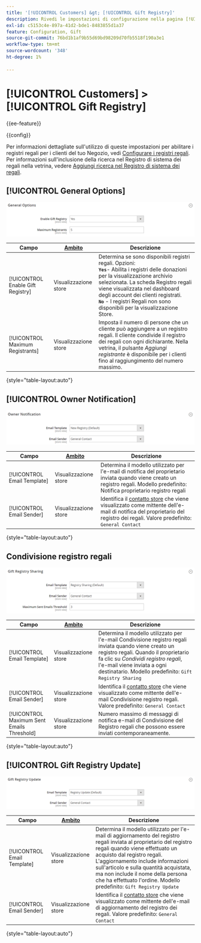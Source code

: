 ```yaml
---
title: '[!UICONTROL Customers] &gt; [!UICONTROL Gift Registry]'
description: Rivedi le impostazioni di configurazione nella pagina [!UICONTROL Customers] &gt; [!UICONTROL Gift Registry] dell'amministratore di Commerce.
exl-id: c5153c4e-897a-41d2-bde1-8483855d1a37
feature: Configuration, Gift
source-git-commit: 76bd1b1af9b55d69bd98209d70fb5518f190a3e1
workflow-type: tm+mt
source-wordcount: '348'
ht-degree: 1%

---
```


# [!UICONTROL Customers] > [!UICONTROL Gift Registry]

{{ee-feature}}

{{config}}

Per informazioni dettagliate sull&#39;utilizzo di queste impostazioni per abilitare i registri regali per i clienti del tuo Negozio, vedi [Configurare i registri regali](../../merchandising-promotions/gift-registry-configure.md). Per informazioni sull&#39;inclusione della ricerca nel Registro di sistema dei regali nella vetrina, vedere [Aggiungi ricerca nel Registro di sistema dei regali](../../merchandising-promotions/gift-registry-search.md).

## [!UICONTROL General Options]

![Opzioni generali](./assets/gift-registry-general-options.png)<!-- zoom -->

<!-- [General Options](https://docs.magento.com/user-guide/marketing/gift-registry-configure.html) -->

| Campo | [Ambito](../../getting-started/websites-stores-views.md#scope-settings) | Descrizione |
|--- |--- |--- |
| [!UICONTROL Enable Gift Registry] | Visualizzazione store | Determina se sono disponibili registri regali. Opzioni: <br/>**`Yes`**- Abilita i registri delle donazioni per la visualizzazione archivio selezionata. La scheda Registro regali viene visualizzata nel dashboard degli account dei clienti registrati.<br/>**`No`** - I registri Regali non sono disponibili per la visualizzazione Store. |
| [!UICONTROL Maximum Registrants] | Visualizzazione store | Imposta il numero di persone che un cliente può aggiungere a un registro regali. Il cliente condivide il registro dei regali con ogni dichiarante. Nella vetrina, il pulsante _Aggiungi registrante_ è disponibile per i clienti fino al raggiungimento del numero massimo. |

{style="table-layout:auto"}

## [!UICONTROL Owner Notification]

![Notifica proprietario](./assets/gift-registry-owner-notification.png)<!-- zoom -->

<!-- [Owner Notification](https://docs.magento.com/user-guide/marketing/gift-registry-configure.html) -->

| Campo | [Ambito](../../getting-started/websites-stores-views.md#scope-settings) | Descrizione |
|--- |--- |--- |
| [!UICONTROL Email Template] | Visualizzazione store | Determina il modello utilizzato per l&#39;e-mail di notifica del proprietario inviata quando viene creato un registro regali. Modello predefinito: Notifica proprietario registro regali |
| [!UICONTROL Email Sender] | Visualizzazione store | Identifica il [contatto store](../../getting-started/store-details.md#store-email-addresses) che viene visualizzato come mittente dell&#39;e-mail di notifica del proprietario del registro dei regali. Valore predefinito: `General Contact` |

{style="table-layout:auto"}

## Condivisione registro regali

![Condivisione Registro Regali](./assets/gift-registry-gift-registry-sharing.png)<!-- zoom -->

<!-- Gift Registry Sharing](https://docs.magento.com/user-guide/marketing/gift-registry-configure.html) -->

| Campo | [Ambito](../../getting-started/websites-stores-views.md#scope-settings) | Descrizione |
|--- |--- |--- |
| [!UICONTROL Email Template] | Visualizzazione store | Determina il modello utilizzato per l&#39;e-mail Condivisione registro regali inviata quando viene creato un registro regali. Quando il proprietario fa clic su _Condividi registro regali_, l&#39;e-mail viene inviata a ogni destinatario. Modello predefinito: `Gift Registry Sharing` |
| [!UICONTROL Email Sender] | Visualizzazione store | Identifica il [contatto store](../../getting-started/store-details.md#store-email-addresses) che viene visualizzato come mittente dell&#39;e-mail Condivisione registro regali. Valore predefinito: `General Contact` |
| [!UICONTROL Maximum Sent Emails Threshold] | Visualizzazione store | Numero massimo di messaggi di notifica e-mail di Condivisione del Registro regali che possono essere inviati contemporaneamente. |

{style="table-layout:auto"}

## [!UICONTROL Gift Registry Update]

![Aggiornamento Registro Regali](./assets/gift-registry-gift-registry-update.png)<!-- zoom -->

<!-- [Gift Registry Update](https://docs.magento.com/user-guide/marketing/gift-registry-configure.html) -->

| Campo | [Ambito](../../getting-started/websites-stores-views.md#scope-settings) | Descrizione |
|--- |--- |--- |
| [!UICONTROL Email Template] | Visualizzazione store | Determina il modello utilizzato per l&#39;e-mail di aggiornamento del registro regali inviata al proprietario del registro regali quando viene effettuato un acquisto dal registro regali. L&#39;aggiornamento include informazioni sull&#39;articolo e sulla quantità acquistata, ma non include il nome della persona che ha effettuato l&#39;ordine. Modello predefinito: `Gift Registry Update` |
| [!UICONTROL Email Sender] | Visualizzazione store | Identifica il [contatto store](../../getting-started/store-details.md#store-email-addresses) che viene visualizzato come mittente dell&#39;e-mail di aggiornamento del registro dei regali. Valore predefinito: `General Contact` |

{style="table-layout:auto"}
